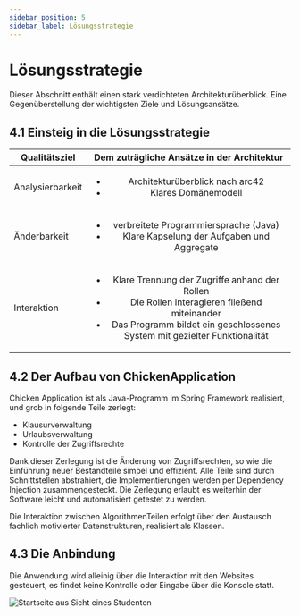 ```yaml
---
sidebar_position: 5
sidebar_label: Lösungsstrategie
---
```


# Lösungsstrategie

Dieser Abschnitt enthält einen stark verdichteten Architekturüberblick. Eine Gegenüberstellung der wichtigsten Ziele und Lösungsansätze.

## 4.1 Einsteig in die Lösungsstrategie

|Qualitätsziel|Dem zuträgliche Ansätze in der Architektur|
|--------------|:-----:|
|Analysierbarkeit| <ul><li>Architekturüberblick nach arc42</li><li>Klares Domänemodell</li></ul>|
|Änderbarkeit|<ul><li>verbreitete Programmiersprache (Java)</li><li>Klare Kapselung der Aufgaben und Aggregate</li></ul>|
|Interaktion|<ul><li>Klare Trennung der Zugriffe anhand der Rollen</li><li>Die Rollen interagieren fließend miteinander</li><li>Das Programm bildet ein geschlossenes System mit gezielter Funktionalität</li></ul>|


## 4.2 Der Aufbau von ChickenApplication

Chicken Application ist als Java-Programm im Spring Framework realisiert, und grob in folgende Teile zerlegt:

- Klausurverwaltung
- Urlaubsverwaltung
- Kontrolle der Zugriffsrechte

Dank dieser Zerlegung ist die Änderung von Zugriffsrechten, so wie die Einführung neuer Bestandteile simpel und effizient.
Alle Teile sind durch Schnittstellen abstrahiert, die Implementierungen werden per Dependency Injection zusammengesteckt. Die Zerlegung erlaubt es weiterhin der Software leicht und automatisiert getestet zu werden.

Die Interaktion zwischen Algorithmen­Teilen erfolgt über den Austausch fachlich motivierter Datenstrukturen, realisiert als Klassen.

## 4.3 Die Anbindung

Die Anwendung wird alleinig über die Interaktion mit den Websites gesteuert, es findet keine Kontrolle oder Eingabe über die Konsole statt.

<img src="/img/Startseite.JPG" alt="Startseite aus Sicht eines Studenten" />

